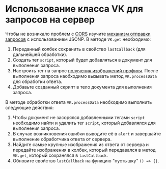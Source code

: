 # Использование класса VK для запросов на сервер
Чтобы не возникало проблем с [CORS](https://developer.mozilla.org/ru/docs/Web/HTTP/CORS) изучите [механизм отправки запросов](https://vk.com/dev/api_requests) c использованием JSONP.
В методе `VK.get` необходимо:
1. Переданный колбек сохранить в свойство `lastCallback` (для дальнейшей обработки). 
2. Создать тег `script`, который будет добавляться в документ для выполнения запроса.
3. Настроить тег на запрос [получения изображений профиля](https://vk.com/dev/photos.get). После выполнения запроса наобходимо вызывать метод `VK.processData` для обработки ответа.
4. Добавьте созданный скрипт в тело документа для выполнения запроса.

В методе обработки ответа `VK.processData` необходимо выполнить следующие действия:
1. Чтобы документ не засорялся добавленными тегами `script` необходимо найти и удалить тег `script`, который добавлялся для выполнения запроса.
2. В случае возникновения ошибки выводите её в `alert` и завершайте выполнение обработчика ответа от сервера.
3. Найдите самые крупные изображения из ответа от сервера и передайте изображения в колбек, который передавался в метод `VK.get`, который сохранялся в `lastCallback`.
4. Обновите свойство `lastCallback` на функцию "пустышку" `() => {}`.